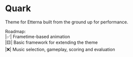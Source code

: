 # Quark
Theme for Etterna built from the ground up for performance.

Roadmap:<br/>
  |:white_check_mark:| Frametime-based animation<br/>
  |:yellow_square:| Basic framework for extending the theme<br/>
  |:x:| Music selection, gameplay, scoring and evaluation<br/>
